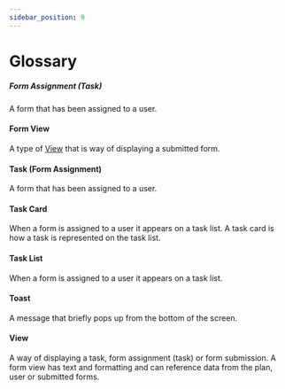 ```yaml
---
sidebar_position: 9
---
```


# Glossary

##### Form Assignment (Task)

A form that has been assigned to a user.

#### Form View

A type of [View](#View) that is way of displaying a submitted form.

#### Task (Form Assignment)

A form that has been assigned to a user.

#### Task Card

When a form is assigned to a user it appears on a task list.  A task card is how a task is represented on the task list.

#### Task List
When a form is assigned to a user it appears on a task list.

#### Toast
A message that briefly pops up from the bottom of the screen.

#### View

A way of displaying a task, form assignment (task) or form submission.  A form view has text and formatting and can reference data from the plan, user or submitted forms.